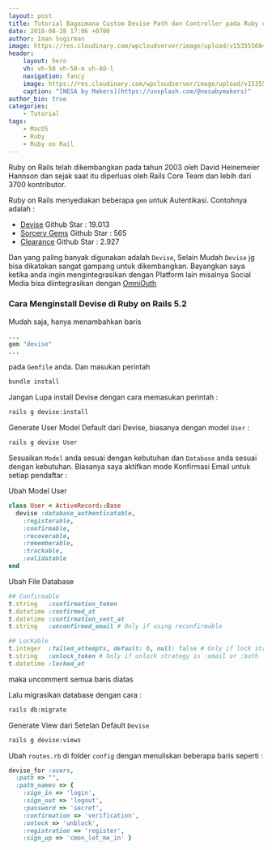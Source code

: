 ```yaml
---
layout: post
title: Tutorial Bagaimana Custom Devise Path dan Controller pada Ruby on Rails
date: 2018-08-28 17:06 +0700
author: Iman Sugirman
image: https://res.cloudinary.com/wpcloudserver/image/upload/v1535556842/customdeviserails.jpg
header:
    layout: hero
    vh: vh-50 vh-50-m vh-80-l
    navigation: fancy
    image: https://res.cloudinary.com/wpcloudserver/image/upload/v1535556842/customdeviserails.jpg
    caption: "[NESA by Makers](https://unsplash.com/@nesabymakers)"
author_bio: true
categories:
    - Tutorial
tags:
    - MacOS
    - Ruby
    - Ruby on Rail
---
```

Ruby on Rails telah dikembangkan pada tahun 2003 oleh David Heinemeier Hannson dan sejak saat itu diperluas oleh Rails Core Team dan lebih dari 3700 kontributor.

Ruby on Rails menyediakan beberapa `gem` untuk Autentikasi. Contohnya adalah :
* [Devise](https://github.com/plataformatec/devise) Github Star : 19.013
* [Sorcery Gems](https://github.com/Sorcery/sorcery) Github Star : 565
* [Clearance](https://github.com/thoughtbot/clearance) Github Star : 2.927

Dan yang paling banyak digunakan adalah `Devise`, Selain Mudah `Devise` jg bisa dikatakan sangat gampang untuk dikembangkan. Bayangkan saya ketika anda ingin mengintegrasikan dengan Platform lain misalnya Social Media bisa diintegrasikan dengan [OmniOuth](https://github.com/omniauth/omniauth)

### Cara Menginstall Devise di Ruby on Rails 5.2

Mudah saja, hanya menambahkan baris
```ruby
...
gem "devise"
...

```
pada `Gemfile` anda. Dan masukan perintah
```bash
bundle install
```
Jangan Lupa install Devise dengan cara memasukan perintah :

```bash
rails g devise:install
```
Generate User Model Default dari Devise, biasanya dengan model `User` :
```bash
rails g devise User
```
Sesuaikan `Model` anda sesuai dengan kebutuhan dan `Database` anda sesuai dengan kebutuhan. Biasanya saya aktifkan mode Konfirmasi Email untuk setiap pendaftar :

Ubah Model User
```ruby
class User < ActiveRecord::Base
  devise :database_authenticatable,
    :registerable,
    :confirmable,
    :recoverable,
    :rememberable,
    :trackable,
    :validatable
end
```
Ubah File Database

```ruby
## Confirmable
t.string   :confirmation_token
t.datetime :confirmed_at
t.datetime :confirmation_sent_at
t.string   :unconfirmed_email # Only if using reconfirmable

## Lockable
t.integer  :failed_attempts, default: 0, null: false # Only if lock strategy is :failed_attempts
t.string   :unlock_token # Only if unlock strategy is :email or :both
t.datetime :locked_at
```
maka uncomment semua baris diatas

Lalu migrasikan database dengan cara :

```bash
rails db:migrate
```

Generate View dari Setelan Default `Devise`

```bash
rails g devise:views
```
Ubah `routes.rb` di folder `config` dengan menuliskan beberapa baris seperti :

```ruby
devise_for :users,
  :path => "",
  :path_names => {
    :sign_in => 'login',
    :sign_out => 'logout',
    :password => 'secret',
    :confirmation => 'verification',
    :unlock => 'unblock',
    :registration => 'register',
    :sign_up => 'cmon_let_me_in' }
```
